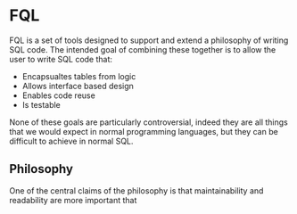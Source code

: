 # FQL

FQL is a set of tools designed to support and extend a philosophy of writing SQL code.  The intended goal of combining these together 
is to allow the user to write SQL code that:

* Encapsualtes tables from logic
* Allows interface based design
* Enables code reuse
* Is testable

None of these goals are particularly controversial, indeed they are all things that we would expect in normal programming languages, but
they can be difficult to achieve in normal SQL.

## Philosophy

One of the central claims of the philosophy is that maintainability and readability are more important that 
